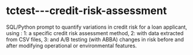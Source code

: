 # tctest---credit-risk-assessment
SQL/Python prompt to quantify variations in credit risk for a loan applicant, using :
1: a specific credit risk assessment method,
2: with data extracted from CSV files,
3: and A/B testing (with ABBA) changes in risk before and after modifying operational or environmental features.
